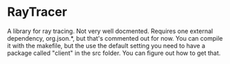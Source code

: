 # RayTracer
A library for ray tracing. Not very well docmented.
Requires one external dependency, org.json.*, but that's commented out for now.
You can compile it with the makefile, but the use the default setting you need to 
have a package called "client" in the src folder.
You can figure out how to get that.
